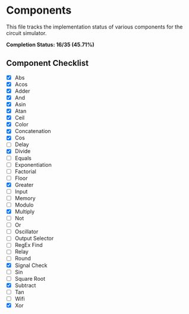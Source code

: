 # Components

This file tracks the implementation status of various components for the circuit simulator.

**Completion Status: 16/35 (45.71%)**

## Component Checklist

- [x] Abs
- [x] Acos
- [x] Adder
- [x] And
- [x] Asin
- [x] Atan
- [x] Ceil
- [x] Color
- [x] Concatenation
- [x] Cos
- [ ] Delay
- [x] Divide
- [ ] Equals
- [ ] Exponentiation
- [ ] Factorial
- [ ] Floor
- [x] Greater
- [ ] Input
- [ ] Memory
- [ ] Modulo
- [x] Multiply
- [ ] Not
- [ ] Or
- [ ] Oscillator
- [ ] Output Selector
- [ ] RegEx Find
- [ ] Relay
- [ ] Round
- [x] Signal Check
- [ ] Sin
- [ ] Square Root
- [x] Subtract
- [ ] Tan
- [ ] Wifi
- [x] Xor 
